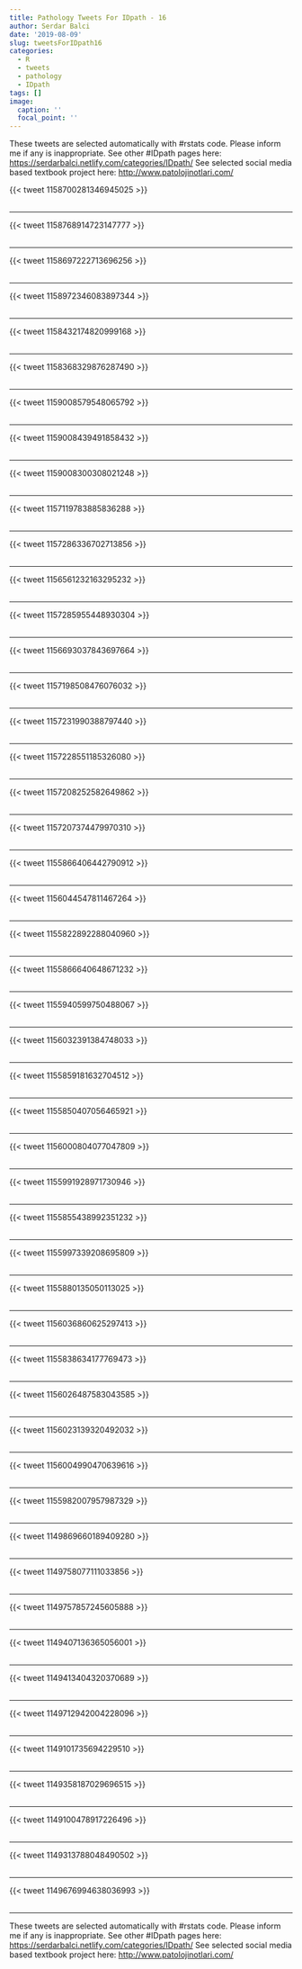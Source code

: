 ```yaml
---
title: Pathology Tweets For IDpath - 16
author: Serdar Balci
date: '2019-08-09'
slug: tweetsForIDpath16
categories:
  - R
  - tweets
  - pathology
  - IDpath
tags: []
image:
  caption: ''
  focal_point: ''
---
```



These tweets are selected automatically with #rstats code. Please inform me if any is inappropriate.
See other #IDpath pages here: https://serdarbalci.netlify.com/categories/IDpath/ 
See selected social media based textbook project here: http://www.patolojinotlari.com/

{{< tweet 1158700281346945025 >}}
<br>
<br>
<hr>
{{< tweet 1158768914723147777 >}}
<br>
<br>
<hr>
{{< tweet 1158697222713696256 >}}
<br>
<br>
<hr>
{{< tweet 1158972346083897344 >}}
<br>
<br>
<hr>
{{< tweet 1158432174820999168 >}}
<br>
<br>
<hr>
{{< tweet 1158368329876287490 >}}
<br>
<br>
<hr>
{{< tweet 1159008579548065792 >}}
<br>
<br>
<hr>
{{< tweet 1159008439491858432 >}}
<br>
<br>
<hr>
{{< tweet 1159008300308021248 >}}
<br>
<br>
<hr>
{{< tweet 1157119783885836288 >}}
<br>
<br>
<hr>
{{< tweet 1157286336702713856 >}}
<br>
<br>
<hr>
{{< tweet 1156561232163295232 >}}
<br>
<br>
<hr>
{{< tweet 1157285955448930304 >}}
<br>
<br>
<hr>
{{< tweet 1156693037843697664 >}}
<br>
<br>
<hr>
{{< tweet 1157198508476076032 >}}
<br>
<br>
<hr>
{{< tweet 1157231990388797440 >}}
<br>
<br>
<hr>
{{< tweet 1157228551185326080 >}}
<br>
<br>
<hr>
{{< tweet 1157208252582649862 >}}
<br>
<br>
<hr>
{{< tweet 1157207374479970310 >}}
<br>
<br>
<hr>
{{< tweet 1155866406442790912 >}}
<br>
<br>
<hr>
{{< tweet 1156044547811467264 >}}
<br>
<br>
<hr>
{{< tweet 1155822892288040960 >}}
<br>
<br>
<hr>
{{< tweet 1155866640648671232 >}}
<br>
<br>
<hr>
{{< tweet 1155940599750488067 >}}
<br>
<br>
<hr>
{{< tweet 1156032391384748033 >}}
<br>
<br>
<hr>
{{< tweet 1155859181632704512 >}}
<br>
<br>
<hr>
{{< tweet 1155850407056465921 >}}
<br>
<br>
<hr>
{{< tweet 1156000804077047809 >}}
<br>
<br>
<hr>
{{< tweet 1155991928971730946 >}}
<br>
<br>
<hr>
{{< tweet 1155855438992351232 >}}
<br>
<br>
<hr>
{{< tweet 1155997339208695809 >}}
<br>
<br>
<hr>
{{< tweet 1155880135050113025 >}}
<br>
<br>
<hr>
{{< tweet 1156036860625297413 >}}
<br>
<br>
<hr>
{{< tweet 1155838634177769473 >}}
<br>
<br>
<hr>
{{< tweet 1156026487583043585 >}}
<br>
<br>
<hr>
{{< tweet 1156023139320492032 >}}
<br>
<br>
<hr>
{{< tweet 1156004990470639616 >}}
<br>
<br>
<hr>
{{< tweet 1155982007957987329 >}}
<br>
<br>
<hr>
{{< tweet 1149869660189409280 >}}
<br>
<br>
<hr>
{{< tweet 1149758077111033856 >}}
<br>
<br>
<hr>
{{< tweet 1149757857245605888 >}}
<br>
<br>
<hr>
{{< tweet 1149407136365056001 >}}
<br>
<br>
<hr>
{{< tweet 1149413404320370689 >}}
<br>
<br>
<hr>
{{< tweet 1149712942004228096 >}}
<br>
<br>
<hr>
{{< tweet 1149101735694229510 >}}
<br>
<br>
<hr>
{{< tweet 1149358187029696515 >}}
<br>
<br>
<hr>
{{< tweet 1149100478917226496 >}}
<br>
<br>
<hr>
{{< tweet 1149313788048490502 >}}
<br>
<br>
<hr>
{{< tweet 1149676994638036993 >}}
<br>
<br>
<hr>


These tweets are selected automatically with #rstats code. Please inform me if any is inappropriate.
See other #IDpath pages here: https://serdarbalci.netlify.com/categories/IDpath/ 
See selected social media based textbook project here: http://www.patolojinotlari.com/
